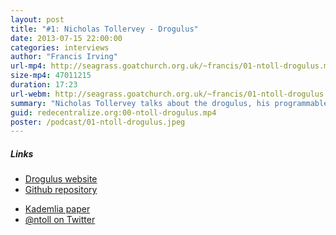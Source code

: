 ```yaml
---
layout: post
title: "#1: Nicholas Tollervey - Drogulus"
date: 2013-07-15 22:00:00
categories: interviews
author: "Francis Irving"
url-mp4: http://seagrass.goatchurch.org.uk/~francis/01-ntoll-drogulus.mp4
size-mp4: 47011215
duration: 17:23
url-webm: http://seagrass.goatchurch.org.uk/~francis/01-ntoll-drogulus.webm
summary: "Nicholas Tollervey talks about the drogulus, his programmable peer-to-peer data store. In the process he describes how a Distributed Hash Table (DHT) works and what motivated him to start the project."
guid: redecentralize.org:00-ntoll-drogulus.mp4
poster: /podcast/01-ntoll-drogulus.jpeg
---
```



<h5>Links</h5> 
<div class="row-fluid">
  <div class="span6">
    <ul>
      <li><a href="http://drogul.us/">Drogulus website</a></li>
      <li><a href="https://github.com/ntoll/drogulus">Github repository</a></li>
    </ul>
  </div>
  <div class="span6">
    <ul>
      <li><a href="http://pdos.csail.mit.edu/~petar/papers/maymounkov-kademlia-lncs.pdf">Kademlia paper</a></li>
      <li><a href="http://twitter.com/ntoll">@ntoll on Twitter</a></li>
    </ul>
  </div>
</div>
